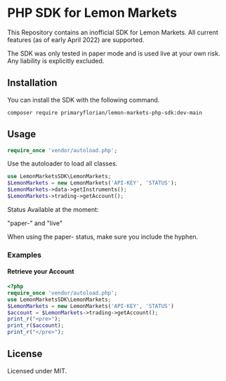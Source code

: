 # PHP SDK for Lemon Markets

This Repository contains an inofficial SDK for Lemon Markets.
All current features (as of early April 2022) are supported.

The SDK was only tested in paper mode and is used live at your own risk. Any liability is explicitly excluded.

## Installation

You can install the SDK with the following command.

```
composer require primaryflorian/lemon-markets-php-sdk:dev-main
```

## Usage

```php
require_once 'vendor/autoload.php';
```

Use the autoloader to load all classes.

```php
use LemonMarketsSDK\LemonMarkets;
$LemonMarkets = new LemonMarkets('API-KEY', 'STATUS');
$LemonMarkets->data->getInstruments();
$LemonMarkets->trading->getAccount();
```

Status Available at the moment:

"paper-" and "live"

When using the paper- status, make sure you include the hyphen.

### Examples

#### Retrieve your Account

```php
<?php
require_once 'vendor/autoload.php';
use LemonMarketsSDK\LemonMarkets;
$LemonMarkets = new LemonMarkets('API-KEY', 'STATUS')
$account = $LemonMarkets->trading->getAccount();
print_r("<pre>");
print_r($account);
print_r("</pre>");
```

## License

Licensed under MIT.
